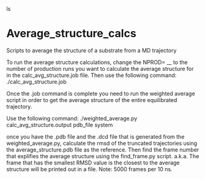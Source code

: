 ls
# Average_structure_calcs
Scripts to average the structure of a substrate from a MD trajectory 

To run the average structure calculations, change the NPROD= __ to the number of production runs you want to calculate the average structure for in the calc_avg_structure.job file. Then use the following command:
./calc_avg_structure.job 

Once the .job command is complete you need to run the weighted average script in order to get the average structure of the entire equilibrated trajectory. 

Use the following command:
./weighted_average.py calc_avg_structure.output pdb_file system

once you have the .pdb file and the .dcd file that is generated from the weighted_average.py, calculate the rmsd of the truncated trajectories using the average_structure.pdb file as the reference. Then find the frame number that explifies the average structure using the find_frame.py script. a.k.a. The frame that has the smallest RMSD value is the closest to the average structure will be printed out in a file. Note: 5000 frames per 10 ns. 

